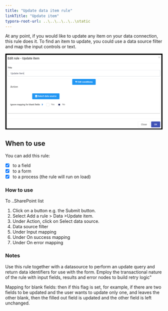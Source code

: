 ```yaml
---
title: "Update data item rule"
linkTitle: "Update item"
typora-root-url: ..\..\..\..\..\static
---
```


At any point, if you would like to update any item on your data connection, this rule does it. To find an item to update, you could use a data source filter and map the input controls or text.

![Update item dialog box](/images/updateitem.png)

## When to use 
You can add this rule:
- [x] to a field
- [x] to a form 
- [x] to a process (the rule will run on load)

### How to use
To ..SharePoint list
1. Click on a button e.g. the Submit button.
2. Select Add a rule > Data >Update item.
3. Under Action, click on Select data source.
4. Data source filter
5. Under Input mapping
6. Under On success mapping
7. Under On error mapping

### Notes
Use this rule together with a datasource to perform an update query and return data identifiers for use with the form. Employ the transactional nature of the rule with input fields, results and error nodes to build retry logic"		

Mapping for blank fields: then if this flag is set, for example, if there are two fields to be updated and the user wants to update only one, and leaves the other blank, then the filled out field is updated and the other field is left unchanged.